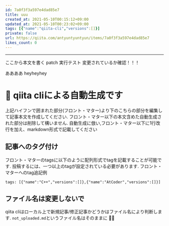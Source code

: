 ```yaml
---
id: 7a0f3f3a597e4dad85e7
title: uuu
created_at: 2021-05-10T00:15:12+09:00
updated_at: 2021-05-10T00:23:02+09:00
tags: [{"name":"qiita-cli","versions":[]}]
private: false
url: https://qiita.com/antyuntyuntyun/items/7a0f3f3a597e4dad85e7
likes_count: 0
---
```


--- 
      
ここから本文を書く
patch 実行テスト
変更されているか確認！！！

ああああ
heyheyhey

# 🐥 qiita cliによる自動生成です

上記ハイフンで囲まれた部分(フロント・マター)より下のこちらの部分を編集して記事本文を作成してください.
フロント・マター以下の本文含めた自動生成された部分は削除して構いません.
自動生成に倣い,フロント・マター以下に1行改行を加え、markdown形式で記載してください

## 記事へのタグ付け

フロント・マターのtagsに以下のように配列形式でtagを記載することが可能です.
投稿するには、一つ以上のtagが設定されている必要があります.
フロント・マターへのtag追記例

```
tags: [{"name":"C++","versions":[]},{"name":"AtCoder","versions":[]}]
```

## ファイル名は変更しないで

qiita cliはローカル上で新規記事/修正記事かどうかはファイル名により判断します.
`not_uploaded.md`というファイル名はそのままに 🙇‍♂️
